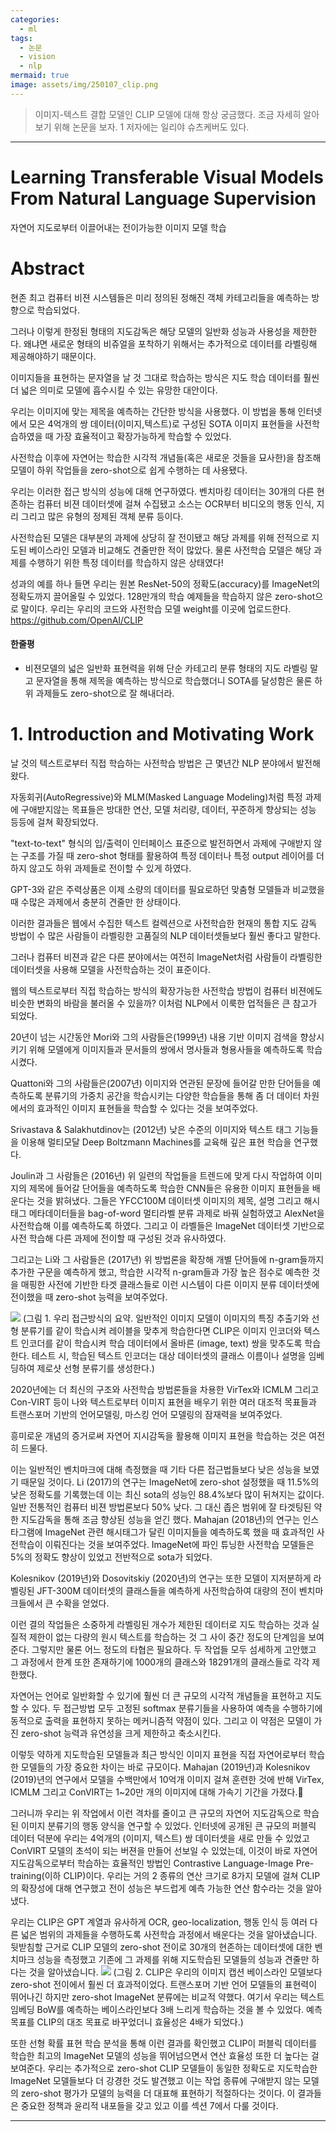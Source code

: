 ```yaml
---
categories:
  - ml
tags:
  - 논문
  - vision
  - nlp
mermaid: true
image: assets/img/250107_clip.png
---
```

> 이미지-텍스트 결합 모델인 CLIP 모델에 대해 항상 궁금했다. 조금 자세히 알아보기 위해 논문을 보자. 1 저자에는 일리야 슈츠케버도 있다.
---

# Learning Transferable Visual Models From Natural Language Supervision
자연어 지도로부터 이끌어내는 전이가능한 이미지 모델 학습

# Abstract
현존 최고 컴퓨터 비젼 시스템들은 미리 정의된 정해진 객체 카테고리들을 예측하는 방향으로 학습되었다. 

그러나 이렇게 한정된 형태의 지도감독은 해당 모델의 일반화 성능과 사용성을 제한한다. 왜냐면 새로운 형태의 비쥬얼을 포착하기 위해서는 추가적으로 데이터를 라벨링해 제공해야하기 때문이다.

이미지들을 표현하는 문자열을 날 것 그대로 학습하는 방식은 지도 학습 데이터를 훨씬 더 넓은 의미로 모델에 흡수시킬 수 있는 유망한 대안이다.

우리는 이미지에 맞는 제목을 예측하는 간단한 방식을 사용했다. 이 방법을 통해 인터넷에서 모은 4억개의 쌍 데이터(이미지,텍스트)로 구성된 SOTA 이미지 표현들을 사전학습하였을 때 가장 효율적이고 확장가능하게 학습할 수 있었다.

사전학습 이후에 자연어는 학습한 시각적 개념들(혹은 새로운 것들을 묘사한)을 참조해 모델이 하위 작업들을 zero-shot으로 쉽게 수행하는 데 사용됐다.

우리는 이러한 접근 방식의 성능에 대해 연구하였다. 벤치마킹 데이터는 30개의 다른 현존하는 컴퓨터 비젼 데이터셋에 걸쳐 수집됐고 소스는 OCR부터 비디오의 행동 인식, 지리 그리고 많은 유형의 정제된 객체 분류 등이다.

사전학습된 모델은 대부분의 과제에 상당히 잘 전이됐고 해당 과제를 위해 전적으로 지도된 베이스라인 모델과 비교해도 견줄만한 적이 많았다. 물론 사전학습 모델은 해당 과제를 수행하기 위한 특정 데이터를 학습하지 않은 상태였다! 

성과의 예를 하나 들면 우리는 원본 ResNet-50의 정확도(accuracy)를 ImageNet의 정확도까지 끌어올릴 수 있었다. 128만개의 학습 예제들을 학습하지 않은 zero-shot으로 말이다. 우리는 우리의 코드와 사전학습 모델 weight를 이곳에 업로드한다. https://github.com/OpenAI/CLIP

#### 한줄평
- 비젼모델의 넓은 일반화 표현력을 위해 단순 카테고리 분류 형태의 지도 라벨링 말고 문자열을 통해 제목을 예측하는 방식으로 학습했더니 SOTA를 달성함은 물론 하위 과제들도 zero-shot으로 잘 해내더라.

# 1. Introduction and Motivating Work
날 것의 텍스트로부터 직접 학습하는 사전학습 방법은 근 몇년간 NLP 분야에서 발전해왔다.

자동회귀(AutoRegressive)와 MLM(Masked Language Modeling)처럼 특정 과제에 구애받지않는 목표들은 방대한 연산, 모델 처리량, 데이터, 꾸준하게 향상되는 성능 등등에 걸쳐 확장되었다.

"text-to-text" 형식의 입/출력이 인터페이스 표준으로 발전하면서 과제에 구애받지 않는 구조를 가질 때 zero-shot 형태를 활용하여 특정 데이터나 특정 output 레이어를 더하지 않고도 하위 과제들로 전이할 수 있게 하였다.

GPT-3와 같은 주력상품은 이제 소량의 데이터를 필요로하던 맞춤형 모델들과 비교했을 때 수많은 과제에서 충분히 견줄만 한 상태이다.

이러한 결과들은 웹에서 수집한 텍스트 컬렉션으로 사전학습한 현재의 통합 지도 감독 방법이 수 많은 사람들이 라벨링한 고품질의 NLP 데이터셋들보다 훨씬 좋다고 말한다.

그러나 컴퓨터 비젼과 같은 다른 분야에서는 여전히 ImageNet처럼 사람들이 라벨링한 데이터셋을 사용해 모델을 사전학습하는 것이 표준이다.

웹의 텍스트로부터 직접 학습하는 방식의 확장가능한 사전학습 방법이 컴퓨터 비젼에도 비슷한 변화의 바람을 불러올 수 있을까? 이처럼 NLP에서 이룩한 업적들은 큰 참고가 되었다.

20년이 넘는 시간동안 Mori와 그의 사람들은(1999년) 내용 기반 이미지 검색을 향상시키기 위해 모델에게 이미지들과 문서들의 쌍에서 명사들과 형용사들을 예측하도록 학습시켰다.

Quattoni와 그의 사람들은(2007년) 이미지와 연관된 문장에 들어갈 만한 단어들을 예측하도록 분류기의 가중치 공간을 학습시키는 다양한 학습들을 통해 좀 더 데이터 차원에서의 효과적인 이미지 표현들을 학습할 수 있다는 것을 보여주었다.

Srivastava & Salakhutdinov는 (2012년) 낮은 수준의 이미지와 텍스트 태그 기능들을 이용해 멀티모달 Deep Boltzmann Machines를 교육해 깊은 표현 학습을 연구했다.

Joulin과 그 사람들은 (2016년) 위 일련의 작업들을 트렌드에 맞게 다시 작업하여 이미지의 제목에 들어갈 단어들을 예측하도록 학습한 CNN들은 유용한 이미지 표현들을 배운다는 것을 밝혀냈다.
그들은 YFCC100M 데이터셋 이미지의 제목, 설명 그리고 해시태그 메타데이터들을 bag-of-word 멀티라벨 분류 과제로 바꿔 실험하였고 AlexNet을 사전학습해 이를 예측하도록 하였다. 그리고 이 라벨들은 ImageNet 데이터셋 기반으로 사전 학습해 다른 과제에 전이할 때 구성된 것과 유사하였다.

그리고는 Li와 그 사람들은 (2017년) 위 방법론을 확장해 개별 단어들에 n-gram들까지 추가한 구문을 예측하게 했고, 학습한 시각적 n-gram들과 가장 높은 점수로 예측한 것을 매핑한 사전에 기반한 타겟 클래스들로 이런 시스템이 다른 이미지 분류 데이터셋에 전이했을 때 zero-shot 능력을 보여주었다.

![](https://i.imgur.com/UFgdHJ0.png)
(그림 1. 우리 접근방식의 요약. 일반적인 이미지 모델이 이미지의 특징 추출기와 선형 분류기를 같이 학습시켜 레이블을 맞추게 학습한다면 CLIP은 이미지 인코더와 텍스트 인코더를 같이 학습시켜 학습 데이터에서 올바른 (image, text) 쌍을 맞추도록 학습한다. 테스트 시, 학습된 텍스트 인코더는 대상 데이터셋의 클래스 이름이나 설명을 임베딩하여 제로샷 선형 분류기를 생성한다.)

2020년에는 더 최신의 구조와 사전학습 방법론들을 차용한 VirTex와 ICMLM 그리고 Con-VIRT 등이 나와 텍스트로부터 이미지 표현을 배우기 위한 여러 대조적 목표들과 트랜스포머 기반의 언어모델링, 마스킹 언어 모델링의 잠재력을 보여주었다.

흥미로운 개념의 증거로써 자연어 지시감독을 활용해 이미지 표현을 학습하는 것은 여전히 드물다.

이는 일반적인 벤치마크에 대해 측정했을 때 기타 다른 접근법들보다 낮은 성능을 보였기 때문일 것이다. Li (2017)의 연구는 ImageNet에 zero-shot 설정했을 때 11.5%의 낮은 정확도를 기록했는데 이는 최신 sota의 성능인 88.4%보다 많이 뒤쳐지는 값이다. 일반 전통적인 컴퓨터 비젼 방법론보다 50% 낮다. 그 대신 좁은 범위에 잘 타겟팅된 약한 지도감독을 통해 조금 향상된 성능을 얻긴 했다. Mahajan (2018년)의 연구는 인스타그램에 ImageNet 관련 해시태그가 달린 이미지들을 예측하도록 했을 때 효과적인 사전학습이 이뤄진다는 것을 보여주었다. ImageNet에 파인 튜닝한 사전학습 모델들은 5%의 정확도 향상이 있었고 전반적으로 sota가 되었다.

Kolesnikov (2019년)와 Dosovitskiy (2020년)의 연구는 또한 모델이 지저분하게 라벨링된 JFT-300M 데이터셋의 클래스들을 예측하게 사전학습하여 대량의 전이 벤치마크들에서 큰 수확을 얻었다.

이런 결의 작업들은 소중하게 라벨링된 개수가 제한된 데이터로 지도  학습하는 것과 실질적 제한이 없는 다량의 원시 텍스트를 학습하는 것 그 사이 중간 정도의 단계임을 보여준다. 그렇지만 물론 어느 정도의 타협은 필요하다. 두 작업들 모두 섬세하게 고안했고 그 과정에서 한계 또한 존재하기에 1000개의 클래스와 18291개의 클래스들로 각각 제한했다.

자연어는 언어로 일반화할 수 있기에 훨씬 더 큰 규모의 시각적 개념들을 표현하고 지도할 수 있다. 두 접근방법 모두 고정된 softmax 분류기들을 사용하여 예측을 수행하기에 동적으로 출력을 표현하지 못하는 메커니즘적 약점이 있다. 그리고 이 약점은 모델이 가진 zero-shot 능력과 유연성을 크게 제한하고 축소시킨다.

이렇듯 약하게 지도학습된 모델들과 최근 방식인 이미지 표현을 직접 자연어로부터 학습한 모델들의 가장 중요한 차이는 바로 규모이다. Mahajan (2019년)과 Kolesnikov (2019)년의 연구에서 모델을 수백만에서 10억개 이미지 걸쳐 훈련한 것에 반해 VirTex, ICMLM 그리고 ConVIRT는 1~20만 개의 이미지에 대해 가속기 기간을 가졌다.

그러니까 우리는 위 작업에서 이런 격차를 줄이고 큰 규모의 자연어 지도감독으로 학습된 이미지 분류기의 행동 양식을 연구할 수 있었다. 인터넷에 공개된 큰 규모의  퍼블릭 데이터 덕분에 우리는 4억개의 (이미지, 텍스트) 쌍 데이터셋을 새로 만들 수 있었고 ConVIRT 모델의 초석이 되는 버젼을 만들어 선보일 수 있었는데, 이것이 바로 자연어 지도감독으로부터 학습하는 효율적인 방법인 Contrastive Language-Image Pre-training(이하 CLIP)이다. 우리는 거의 2 종류의 연산 크기로 8가지 모델에 걸쳐 CLIP의 확장성에 대해 연구했고 전이 성능은 부드럽게 예측 가능한 연산 함수라는 것을 알아냈다.

우리는 CLIP은 GPT 계열과 유사하게 OCR, geo-localization, 행동 인식 등 여러 다른 넓은 범위의 과제들을 수행하도록 사전학습 과정에서 배운다는 것을 알아냈습니다. 뒷받침할 근거로 CLIP 모델의 zero-shot 전이로  30개의 현존하는 데이터셋에 대한 벤치마크 성능을 측정했고 기존에 그 과제를 위해 지도학습된 모델들의 성능과 견줄만 하다는 것을 알아냈습니다.
![](https://i.imgur.com/vKHwkSB.png)
(그림 2. CLIP은 우리의 이미지 캡션 베이스라인 모델보다 zero-shot 전이에서 훨씬 더 효과적이었다. 트랜스포머 기반 언어 모델들의 표현력이 뛰어나긴 하지만 zero-shot ImageNet 분류에는 비교적 약했다. 여기서 우리는 텍스트 임베딩 BoW를 예측하는 베이스라인보다 3배 느리게 학습하는 것을 볼 수 있었다. 예측 목표를 CLIP의 대조 목표로 바꾸었더니 효율성은 4배가 되었다.)

또한 선형 확률 표현 학습 분석을 통해 이런 결과를 확인했고 CLIP이 퍼블릭 데이터를 학습한 최고의 ImageNet 모델의 성능을 뛰어넘으면서 연산 효율성 또한 더 높다는 걸 보여준다. 우리는 추가적으로 zero-shot CLIP 모델들이 동일한 정확도로 지도학습한 ImageNet 모델들보다 더 강경한 것도 발견했고 이는 작업 종류에 구애받지 않는 모델의 zero-shot 평가가 모델의 능력을 더 대표해 표현하기 적절하다는 것이다. 이 결과들은 중요한 정책과 윤리적 내포들을 갖고 있고 이를 섹션 7에서 다룰 것이다.

---
